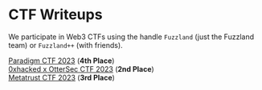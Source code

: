 # CTF Writeups

We participate in Web3 CTFs using the handle `Fuzzland` (just the Fuzzland team) or `Fuzzland++` (with friends). 

[Paradigm CTF 2023](https://github.com/fuzzland/writeup/blob/master/paradigm.md) (**4th Place**)  
[0xhacked x OtterSec CTF 2023](/) (**2nd Place**)  
[Metatrust CTF 2023](/) (**3rd Place**)  
